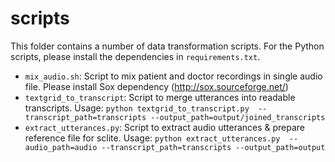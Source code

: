 # scripts
This folder contains a number of data transformation scripts.
For the Python scripts, please install the dependencies in `requirements.txt`.
- `mix_audio.sh`: Script to mix patient and doctor recordings in single 
audio file. Please install Sox dependency (http://sox.sourceforge.net/)
- `textgrid_to_transcript`: Script to merge utterances into readable 
transcripts. Usage: ```python textgrid_to_transcript.py 
--transcript_path=transcripts --output_path=output/joined_transcripts```
- `extract_utterances.py`: Script to extract audio utterances & prepare 
reference file for sclite. Usage: ```python extract_utterances.py 
--audio_path=audio --transcript_path=transcripts --output_path=output```